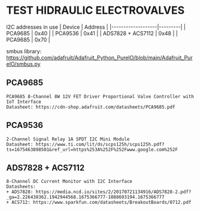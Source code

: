 # TEST HIDRAULIC ELECTROVALVES
I2C addresses in use 
|        Device     | Address |
|-------------------|---------|
|      PCA9685      |   0x40  |
|      PCA9536      |   0x41  |
| ADS7828 + ACS7112 |   0x48  |
|     PCA9685       |   0x70  |

smbus library: https://github.com/adafruit/Adafruit_Python_PureIO/blob/main/Adafruit_PureIO/smbus.py

## PCA9685 
    PCA9685 8-Channel 8W 12V FET Driver Proportional Valve Controller with IoT Interface
    Datasheet: https://cdn-shop.adafruit.com/datasheets/PCA9685.pdf

## PCA9536
    2-Channel Signal Relay 1A SPDT I2C Mini Module
    Datasheet: https://www.ti.com/lit/ds/scps125h/scps125h.pdf?ts=1675463898501&ref_url=https%253A%252F%252Fwww.google.com%252F

## ADS7828 + ACS7112
    8-Channel DC Current Monitor with I2C Interface
    Datasheets:
    + ADS7828: https://media.ncd.io/sites/2/20170721134916/ADS7828-2.pdf?_ga=2.226438362.1942944568.1675366777-1088693194.1675366777
    + ACS712: https://www.sparkfun.com/datasheets/BreakoutBoards/0712.pdf


